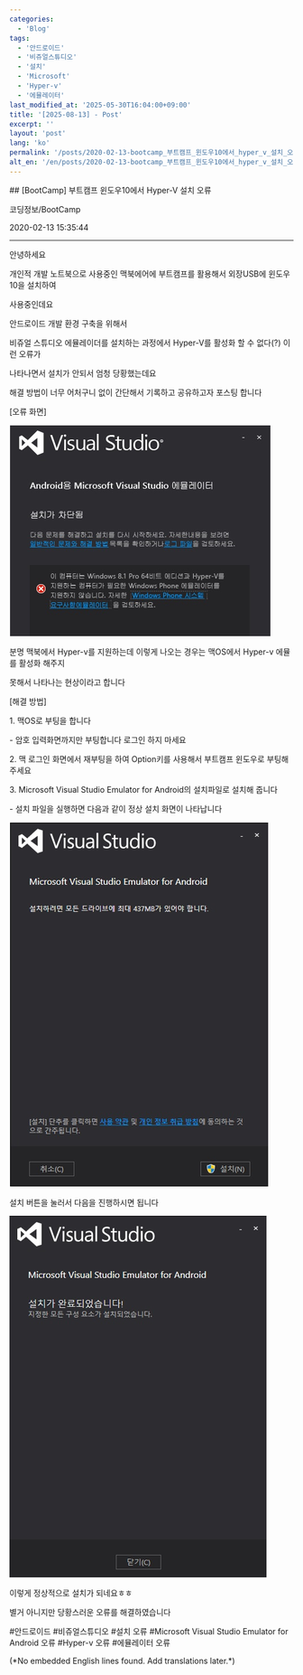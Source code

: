 ```yaml
---
categories:
  - 'Blog'
tags:
  - '안드로이드'
  - '비쥬얼스튜디오'
  - '설치'
  - 'Microsoft'
  - 'Hyper-v'
  - '에뮬레이터'
last_modified_at: '2025-05-30T16:04:00+09:00'
title: '[2025-08-13] - Post'
excerpt: ''
layout: 'post'
lang: 'ko'
permalink: '/posts/2020-02-13-bootcamp_부트캠프_윈도우10에서_hyper_v_설치_오류/'
alt_en: '/en/posts/2020-02-13-bootcamp_부트캠프_윈도우10에서_hyper_v_설치_오류/'
---
```


<div class="lang-panel lang-ko" lang="ko">
## [BootCamp] 부트캠프 윈도우10에서 Hyper-V 설치 오류

코딩정보/BootCamp

2020-02-13 15:35:44

* * *

안녕하세요

개인적 개발 노트북으로 사용중인 맥북에어에 부트캠프를 활용해서 외장USB에 윈도우10을 설치하여

사용중인데요

안드로이드 개발 환경 구축을 위해서

비쥬얼 스튜디오 에뮬레이더를 설치하는 과정에서 Hyper-V를 활성화 할 수 없다(?) 이런 오류가

나타나면서 설치가 안되서 엄청 당황했는데요

해결 방법이 너무 어처구니 없이 간단해서 기록하고 공유하고자 포스팅 합니다

[오류 화면]

![](/assets/images/bootcamp_부트캠프_윈도우10에서_hyper_v_설치_오류/img.jpg)

분명 맥북에서 Hyper-v를 지원하는데 이렇게 나오는 경우는 맥OS에서 Hyper-v 에뮬를 활성화 해주지

못해서 나타나는 현상이라고 합니다

[해결 방법]

1\. 맥OS로 부팅을 합니다

\- 암호 입력화면까지만 부팅합니다 로그인 하지 마세요

2\. 맥 로그인 화면에서 재부팅을 하여 Option키를 사용해서 부트캠프 윈도우로 부팅해주세요

3\. Microsoft Visual Studio Emulator for Android의 설치파일로 설치해 줍니다

\- 설치 파일을 실행하면 다음과 같이 정상 설치 화면이 나타납니다

![](/assets/images/bootcamp_부트캠프_윈도우10에서_hyper_v_설치_오류/img_1.jpg)

설치 버튼을 눌러서 다음을 진행하시면 됩니다

![](/assets/images/bootcamp_부트캠프_윈도우10에서_hyper_v_설치_오류/img_2.jpg)

이렇게 정상적으로 설치가 되네요ㅎㅎ

별거 아니지만 당황스러운 오류를 해결하였습니다

  

#안드로이드 #비쥬얼스튜디오 #설치 오류 #Microsoft Visual Studio Emulator for Android 오류
#Hyper-v 오류 #에뮬레이터 오류


</div>
<div class="lang-panel lang-en" lang="en">
(*No embedded English lines found. Add translations later.*)

</div>
